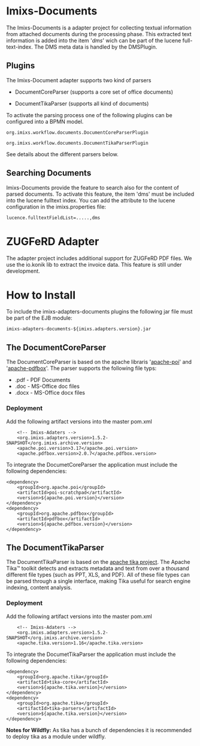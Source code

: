 # Imixs-Documents

The Imixs-Documents is a adapter project for collecting textual information from attached documents during the processing phase.
This extracted text information is added into the item '_dms_' wich can be part of the lucene full-text-index. The DMS meta data is handled by the DMSPlugin.


## Plugins

The Imixs-Document adapter supports two kind of parsers

 * DocumentCoreParser (supports a core set of office documents)
 
 * DocumentTikaParser (supports all kind of documents)
 
To activate the parsing process one of the following plugins can be configured into a BPMN model. 

	org.imixs.workflow.documents.DocumentCoreParserPlugin

	org.imixs.workflow.documents.DocumentTikaParserPlugin

See details about the different parsers below. 

## Searching Documents

Imixs-Documents provide the feature to search also for the content of parsed documents. To activate this feature, the item 'dms' must be included into the lucene fulltext index. You can add the attribute to the lucene configuration in the imixs.properties file:

	lucence.fulltextFieldList=.....,dms
	

# ZUGFeRD Adapter

The adapter project includes additional support for ZUGFeRD PDF files. We use the io.konik lib to extract the invoice data.
This feature is still under development. 



# How to Install

To include the imixs-adapters-documents plugins the following jar file must be part of the EJB module:

	imixs-adapters-documents-${imixs.adapters.version}.jar
 
## The DocumentCoreParser

The DocumentCoreParser is based on the apache libraris '[apache-poi](http://poi.apache.org/)' and '[apache-pdfbox](pdfbox.apache.org)'. The parser supports the following file typs:
 
  * .pdf - PDF Documents
  * .doc - MS-Office doc files
  * .docx - MS-Office docx files
 
 
 
### Deployment

Add the following artifact versions into the master pom.xml

		<!-- Imixs-Adaters -->
		<org.imixs.adapters.version>1.5.2-SNAPSHOT</org.imixs.archive.version>
		<apache.poi.version>3.17</apache.poi.version>
		<apache.pdfbox.version>2.0.7</apache.pdfbox.version>
		
		  
To integrate the DocumetCoreParser the application must include the following dependencies:

	<dependency>
		<groupId>org.apache.poi</groupId>
		<artifactId>poi-scratchpad</artifactId>
		<version>${apache.poi.version}</version>
	</dependency>
	<dependency>
		<groupId>org.apache.pdfbox</groupId>
		<artifactId>pdfbox</artifactId>
		<version>${apache.pdfbox.version}</version>
	</dependency>

	

## The DocumentTikaParser

The DocumentTikaParser is based on the [apache tika project](https://tika.apache.org/). 
The Apache Tika™ toolkit detects and extracts metadata and text from over a thousand different file types (such as PPT, XLS, and PDF). All of these file types can be parsed through a single interface, making Tika useful for search engine indexing, content analysis. 


### Deployment



Add the following artifact versions into the master pom.xml

		<!-- Imixs-Adaters -->
		<org.imixs.adapters.version>1.5.2-SNAPSHOT</org.imixs.archive.version>
		<apache.tika.version>1.16</apache.tika.version>

  
To integrate the DocumetTikaParser the application must include the following dependencies:

	<dependency>
		<groupId>org.apache.tika</groupId>
		<artifactId>tika-core</artifactId>
		<version>${apache.tika.version}</version>
	</dependency>
	<dependency>
		<groupId>org.apache.tika</groupId>
		<artifactId>tika-parsers</artifactId>
		<version>${apache.tika.version}</version>
	</dependency>

**Notes for Wildfly:** 
As tika has a bunch of dependencies it is recommended to deploy tika as a module under wildfly.
	